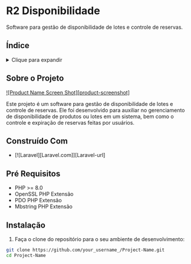 # R2 Disponibilidade

Software para gestão de disponibilidade de lotes e controle de reservas.

## Índice

<details>
  <summary>Clique para expandir</summary>
  <ol>
    <li><a href="#sobre-o-projeto">Sobre o Projeto</a></li>
    <li><a href="#construído-com">Construído Com</a></li>
    <li><a href="#pre-requisitos">Pré Requisitos</a></li>
    <li><a href="#instalação">Instalação</a></li>
    <li><a href="#como-executar-testes-com-cobertura-coverage">Como Executar Testes com Cobertura (Coverage)</a></li>
    <li><a href="#árvore-de-diretórios-da-pasta-storage">Árvore de Diretórios da Pasta Storage</a></li>
    <li><a href="#rodar-para-restart-do-supervisor">Rodar para Restart do Supervisor</a></li>
    <li><a href="#links-úteis">Links Úteis</a></li>
  </ol>
</details>

## Sobre o Projeto

[![Product Name Screen Shot][product-screenshot]](file:///home/usuario07/Imagens/Captura%20de%20tela%20de%202023-07-19%2016-56-48.png)

Este projeto é um software para gestão de disponibilidade de lotes e controle de reservas. Ele foi desenvolvido para auxiliar no gerenciamento de disponibilidade de produtos ou lotes em um sistema, bem como o controle e expiração de reservas feitas por usuários.

## Construído Com

* [![Laravel][Laravel.com]][Laravel-url]

## Pré Requisitos

* PHP >= 8.0
* OpenSSL PHP Extensão
* PDO PHP Extensão
* Mbstring PHP Extensão

## Instalação

1. Faça o clone do repositório para o seu ambiente de desenvolvimento:

```bash
git clone https://github.com/your_username_/Project-Name.git
cd Project-Name
``` 
